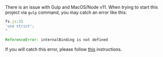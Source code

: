There is an issue with Gulp and MacOS/Node v11. When trying to start this project via `gulp` command, you may catch an error like this:
```js
fs.js:25
'use strict';
^

ReferenceError: internalBinding is not defined
```

If you will catch this error, please follow [this](https://github.com/gulpjs/gulp/issues/2246#issuecomment-435646661) instructions.
